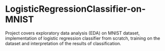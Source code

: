 # LogisticRegressionClassifier-on-MNIST
Project covers exploratory data analysis (EDA) on MNIST dataset, implementation of logistic regression classifier from scratch, training on the dataset and interpretation of the results of classification.
